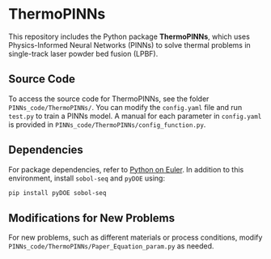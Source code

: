 # ThermoPINNs

This repository includes the Python package **ThermoPINNs**, which uses Physics-Informed Neural Networks (PINNs) to solve thermal problems in single-track laser powder bed fusion (LPBF).

## Source Code
To access the source code for ThermoPINNs, see the folder `PINNs_code/ThermoPINNs/`. You can modify the `config.yaml` file and run `test.py` to train a PINNs model. A manual for each parameter in `config.yaml` is provided in `PINNs_code/ThermoPINNs/config_function.py`.

## Dependencies
For package dependencies, refer to [Python on Euler](https://scicomp.ethz.ch/wiki/Python_on_Euler#python_gpu.2F3.11.2). In addition to this environment, install `sobol-seq` and `pyDOE` using:

```bash
pip install pyDOE sobol-seq
```

## Modifications for New Problems
For new problems, such as different materials or process conditions, modify `PINNs_code/ThermoPINNs/Paper_Equation_param.py` as needed.
